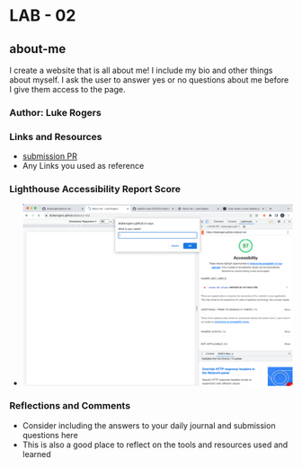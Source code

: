 # LAB - 02

## about-me

I create a website that is all about me! I include my bio and other things about myself. I ask the user to answer yes or no questions about me before I give them access to the page.

### Author: Luke Rogers

### Links and Resources

* [submission PR](http://xyz.com)
* Any Links you used as reference

### Lighthouse Accessibility Report Score

* ![Lighthouse report - Lab 2](/img/Lighthouse-report-lab2.png "Lighthouse report - Lab 2")

### Reflections and Comments

* Consider including the answers to your daily journal and submission questions here
* This is also a good place to reflect on the tools and resources used and learned
